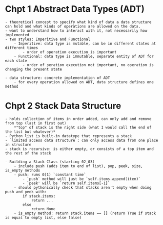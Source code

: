# Chpt 1 Abstract Data Types (ADT)
    - theoretical concept to specify what kind of data a data structure can hold and what kinds of operations are allowed on the data.
    - want to understand how to interact with it, not necessarily how implemented
    - two styles: Imperitive and Functional
        - Imperitive: data type is mutable, can be in different states at different times
            - order of operation execution is important
        - Functional: data type is immutable, separate entity of ADT for each state 
            - order of peration execution not important, no operation is changing the present state
    
    - data structure: concrete implementation of ADT
        - for every operation allowed on ADT, data structure defines one method

# Chpt 2 Stack Data Structure
    - holds collection of items in order added, can only add and remove from top (last in first out) 
        *"top" of stack is the right side (what I would call the end of the list but whatever)*
    - Python list is built-in datatype that represents a stack
    - `limited access data structure`: can only access data from one place in structure
    - stack is recursive: is either empty, or consists of a top item and the rest of the stack

    - Building a Stack Class (starting 02_03)
        - include push (adds item to end of list), pop, peek, size, is_empty methods
        - push: runs 0(1) `constant time` 
            - `push` method will just be `self.items.append(item)`
            - `peek' will be `return self.items[-1]`
        - should pythonically check that stacks aren't empty when doing push and peek with:
            if stack.items:
                return ...
            else 
                return None
        - is_empty method: return stack.items == [] (return True if stack is equal to empty list, else false)